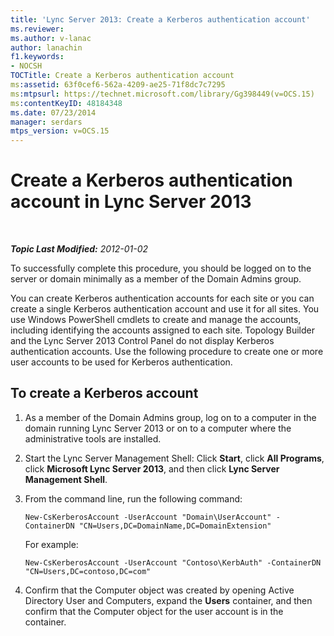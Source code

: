 ```yaml
---
title: 'Lync Server 2013: Create a Kerberos authentication account'
ms.reviewer: 
ms.author: v-lanac
author: lanachin
f1.keywords:
- NOCSH
TOCTitle: Create a Kerberos authentication account
ms:assetid: 63f0cef6-562a-4209-ae25-71f8dc7c7295
ms:mtpsurl: https://technet.microsoft.com/library/Gg398449(v=OCS.15)
ms:contentKeyID: 48184348
ms.date: 07/23/2014
manager: serdars
mtps_version: v=OCS.15
---
```


<div data-xmlns="http://www.w3.org/1999/xhtml">

<div class="topic" data-xmlns="http://www.w3.org/1999/xhtml" data-msxsl="urn:schemas-microsoft-com:xslt" data-cs="http://msdn.microsoft.com/">

<div data-asp="http://msdn2.microsoft.com/asp">

# Create a Kerberos authentication account in Lync Server 2013

</div>

<div id="mainSection">

<div id="mainBody">

<span> </span>

_**Topic Last Modified:** 2012-01-02_

To successfully complete this procedure, you should be logged on to the server or domain minimally as a member of the Domain Admins group.

You can create Kerberos authentication accounts for each site or you can create a single Kerberos authentication account and use it for all sites. You use Windows PowerShell cmdlets to create and manage the accounts, including identifying the accounts assigned to each site. Topology Builder and the Lync Server 2013 Control Panel do not display Kerberos authentication accounts. Use the following procedure to create one or more user accounts to be used for Kerberos authentication.

<div>

## To create a Kerberos account

1.  As a member of the Domain Admins group, log on to a computer in the domain running Lync Server 2013 or on to a computer where the administrative tools are installed.

2.  Start the Lync Server Management Shell: Click **Start**, click **All Programs**, click **Microsoft Lync Server 2013**, and then click **Lync Server Management Shell**.

3.  From the command line, run the following command:
    
        New-CsKerberosAccount -UserAccount "Domain\UserAccount" -ContainerDN "CN=Users,DC=DomainName,DC=DomainExtension"
    
    For example:
    
        New-CsKerberosAccount -UserAccount "Contoso\KerbAuth" -ContainerDN "CN=Users,DC=contoso,DC=com"

4.  Confirm that the Computer object was created by opening Active Directory User and Computers, expand the **Users** container, and then confirm that the Computer object for the user account is in the container.

</div>

</div>

<span> </span>

</div>

</div>

</div>

